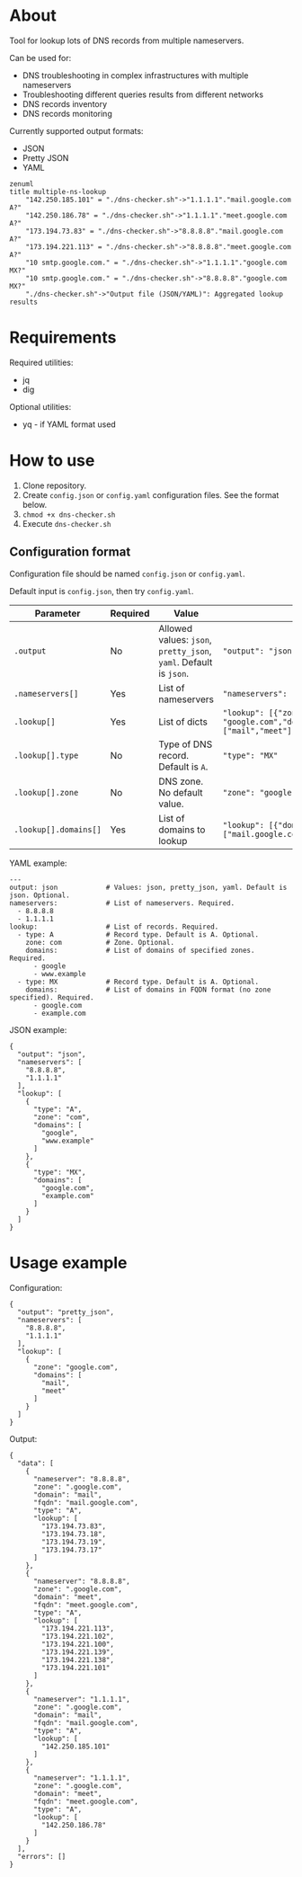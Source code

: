 # About

Tool for lookup lots of DNS records from multiple nameservers.

Can be used for:
- DNS troubleshooting in complex infrastructures with multiple nameservers
- Troubleshooting different queries results from different networks
- DNS records inventory
- DNS records monitoring

Currently supported output formats:
- JSON
- Pretty JSON
- YAML

```mermaid
zenuml
title multiple-ns-lookup
    "142.250.185.101" = "./dns-checker.sh"->"1.1.1.1"."mail.google.com A?"
    "142.250.186.78" = "./dns-checker.sh"->"1.1.1.1"."meet.google.com A?"
    "173.194.73.83" = "./dns-checker.sh"->"8.8.8.8"."mail.google.com A?"
    "173.194.221.113" = "./dns-checker.sh"->"8.8.8.8"."meet.google.com A?"
    "10 smtp.google.com." = "./dns-checker.sh"->"1.1.1.1"."google.com MX?"
    "10 smtp.google.com." = "./dns-checker.sh"->"8.8.8.8"."google.com MX?"
    "./dns-checker.sh"->"Output file (JSON/YAML)": Aggregated lookup results
```

# Requirements

Required utilities:
- jq
- dig

Optional utilities:
- yq - if YAML format used

# How to use

1. Clone repository.
2. Create `config.json` or `config.yaml` configuration files. See the format below.
3. `chmod +x dns-checker.sh`
4. Execute `dns-checker.sh`

## Configuration format

Configuration file should be named `config.json` or `config.yaml`.

Default input is `config.json`, then try `config.yaml`.

| Parameter | Required | Value | Exaple |
| - | - | - | - |
| `.output` | No | Allowed values: `json`, `pretty_json`, `yaml`. Default is `json`. | `"output": "json"` |
| `.nameservers[]` | Yes | List of nameservers | `"nameservers": ["8.8.8.8","1.1.1.1"]` |
| `.lookup[]` | Yes | List of dicts | `"lookup": [{"zone": "google.com","domains": ["mail","meet"]}]` |
| `.lookup[].type` | No | Type of DNS record. Default is `A`. | `"type": "MX"` |
| `.lookup[].zone` | No | DNS zone. No default value. | `"zone": "google.com"` |
| `.lookup[].domains[]` | Yes | List of domains to lookup | `"lookup": [{"domains": ["mail.google.com","meet.google.com"]}]` |

YAML example:
```
---
output: json            # Values: json, pretty_json, yaml. Default is json. Optional. 
nameservers:            # List of nameservers. Required.
  - 8.8.8.8
  - 1.1.1.1
lookup:                 # List of records. Required.
  - type: A             # Record type. Default is A. Optional.
    zone: com           # Zone. Optional.
    domains:            # List of domains of specified zones. Required.
      - google
      - www.example
  - type: MX            # Record type. Default is A. Optional.
    domains:            # List of domains in FQDN format (no zone specified). Required.
      - google.com
      - example.com
```

JSON example:
```
{
  "output": "json",
  "nameservers": [
    "8.8.8.8",
    "1.1.1.1"
  ],
  "lookup": [
    {
      "type": "A",
      "zone": "com",
      "domains": [
        "google",
        "www.example"
      ]
    },
    {
      "type": "MX",
      "domains": [
        "google.com",
        "example.com"
      ]
    }
  ]
}
```

# Usage example

Configuration:
```
{
  "output": "pretty_json",
  "nameservers": [
    "8.8.8.8",
    "1.1.1.1"
  ],
  "lookup": [
    {
      "zone": "google.com",
      "domains": [
        "mail",
        "meet"
      ]
    }
  ]
}
```

Output:
```
{
  "data": [
    {
      "nameserver": "8.8.8.8",
      "zone": ".google.com",
      "domain": "mail",
      "fqdn": "mail.google.com",
      "type": "A",
      "lookup": [
        "173.194.73.83",
        "173.194.73.18",
        "173.194.73.19",
        "173.194.73.17"
      ]
    },
    {
      "nameserver": "8.8.8.8",
      "zone": ".google.com",
      "domain": "meet",
      "fqdn": "meet.google.com",
      "type": "A",
      "lookup": [
        "173.194.221.113",
        "173.194.221.102",
        "173.194.221.100",
        "173.194.221.139",
        "173.194.221.138",
        "173.194.221.101"
      ]
    },
    {
      "nameserver": "1.1.1.1",
      "zone": ".google.com",
      "domain": "mail",
      "fqdn": "mail.google.com",
      "type": "A",
      "lookup": [
        "142.250.185.101"
      ]
    },
    {
      "nameserver": "1.1.1.1",
      "zone": ".google.com",
      "domain": "meet",
      "fqdn": "meet.google.com",
      "type": "A",
      "lookup": [
        "142.250.186.78"
      ]
    }
  ],
  "errors": []
}
```
